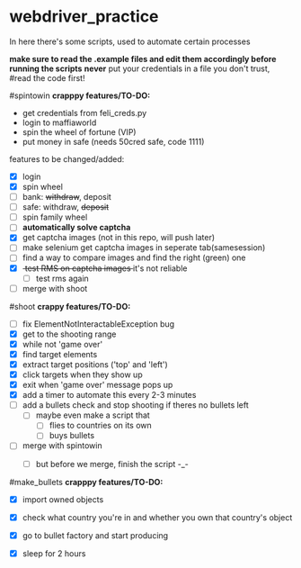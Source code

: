 # webdriver_practice

In here there's some scripts, used to automate certain processes

**make sure to read the .example files and edit them accordingly before running the scripts**
**never** put your credentials in a file you don't trust, #read the code first!

#spintowin
**crapppy features/TO-DO:**

- get credentials from feli_creds.py
- login to maffiaworld
- spin the wheel of fortune (VIP)
- put money in safe (needs 50cred safe, code 1111)

features to be changed/added:

- [x] login
- [x] spin wheel
- [ ] bank: <del>withdraw</del>, deposit
- [ ] safe: withdraw, <del>deposit</del>
- [ ] spin family wheel
- [ ] **automatically solve captcha**
- [x] get captcha images (not in this repo, will push later)
- [ ] make selenium get captcha images in seperate tab(samesession)
- [ ] find a way to compare images and find the right (green) one
- [x] <del> test RMS on captcha images </del> it's not reliable
	- [ ] test rms again
- [ ] merge with shoot

#shoot
**crappy features/TO-DO:**


- [ ] fix ElementNotInteractableException bug
- [x] get to the shooting range
- [x] while not 'game over'
- [x] find target elements
- [x] extract target positions ('top' and 'left')
- [x] click targets when they show up
- [x] exit when 'game over' message pops up
- [x] add a timer to automate this every 2-3 minutes
- [ ] add a bullets check and stop shooting if theres no bullets left
	- [ ] maybe even make a script that
		- [ ] flies to countries on its own
		- [ ] buys bullets
- [ ] merge with spintowin
	- [ ] but before we merge, finish the script -_-


#make_bullets
**crapppy features/TO-DO:**

- [x] import owned objects
- [x] check what country you're in and whether you own that country's object
- [x] go to bullet factory and start producing
- [x] sleep for 2 hours

